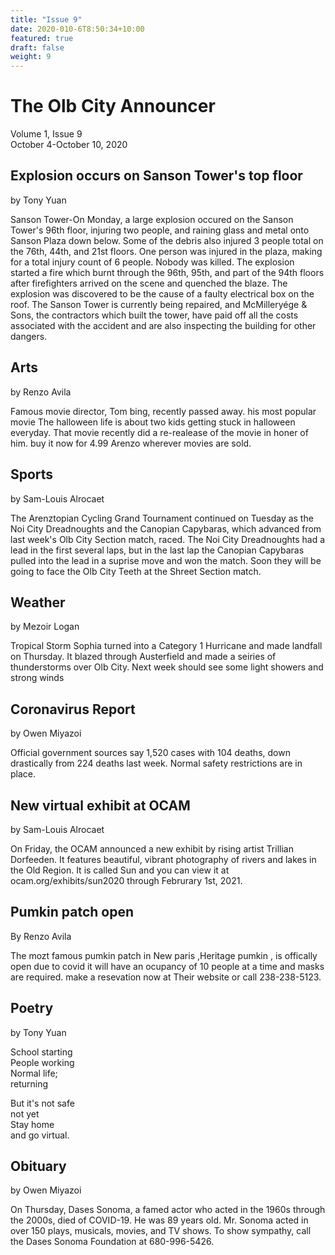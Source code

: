 ```yaml
---
title: "Issue 9"
date: 2020-010-6T8:50:34+10:00
featured: true
draft: false
weight: 9
---
```



# The Olb City Announcer
Volume 1, Issue 9  
October 4-October 10, 2020

## Explosion occurs on Sanson Tower's top floor
by Tony Yuan

Sanson Tower-On Monday, a large explosion occured on the Sanson Tower's 96th floor, injuring two people, and raining glass and metal onto Sanson Plaza down below. Some of the debris also injured 3 people total on the 76th, 44th, and 21st floors. One person was injured in the plaza, making for a total injury count of 6 people. Nobody was killed. The explosion started a fire which burnt through the 96th, 95th, and part of the 94th floors after firefighters arrived on the scene and quenched the blaze. The explosion was discovered to be the cause of a faulty electrical box on the roof. The Sanson Tower is currently being repaired, and McMilleryége & Sons, the contractors which built the tower, have paid off all the costs associated with the accident and are also inspecting the building for other dangers.

## Arts
by Renzo Avila

 Famous movie director, Tom bing, recently passed away. his most popular movie The halloween life is about two kids getting stuck in halloween everyday. That movie recently did a re-realease of the movie in honer of him. buy it now for 4.99 Arenzo 
 wherever movies are sold.
## Sports
by Sam-Louis Alrocaet

The Arenztopian Cycling Grand Tournament continued on Tuesday as the Noi City Dreadnoughts and the Canopian Capybaras, which advanced from last week's Olb City Section match, raced. The Noi City Dreadnoughts had a lead in the first several laps, but in the last lap the Canopian Capybaras pulled into the lead in a suprise move and won the match. Soon they will be going to face the Olb City Teeth at the Shreet Section match.

## Weather
by Mezoir Logan

Tropical Storm Sophia turned into a Category 1 Hurricane and made landfall on Thursday. It blazed through Austerfield and made a seiries of thunderstorms over Olb City. Next week should see some light showers and strong winds 

## Coronavirus Report
by Owen Miyazoi

Official government sources say 1,520 cases with 104 deaths, down drastically from 224 deaths last week. Normal safety restrictions are in place.


## New virtual exhibit at OCAM
by Sam-Louis Alrocaet

On Friday, the OCAM announced a new exhibit by rising artist Trillian Dorfeeden. It features beautiful, vibrant photography of rivers and lakes in the Old Region. It is called Sun and you can view it at ocam.org/exhibits/sun2020 through Februrary 1st, 2021.

## Pumkin patch open
By Renzo Avila

The mozt famous pumkin patch in New paris ,Heritage pumkin , is offically open due to covid it will have an ocupancy of 10 people at a time and masks are required. make a resevation now at Their website or call 238-238-5123.

## Poetry
by Tony Yuan

School starting    
People working    
Normal life;    
returning    

But it's not safe    
not yet    
Stay home   
and go virtual.    

## Obituary
by Owen Miyazoi

On Thursday, Dases Sonoma, a famed actor who acted in the 1960s through the 2000s, died of COVID-19. He was 89 years old. Mr. Sonoma acted in over 150 plays, musicals, movies, and TV shows. To show sympathy, call the Dases Sonoma Foundation at 680-996-5426.
